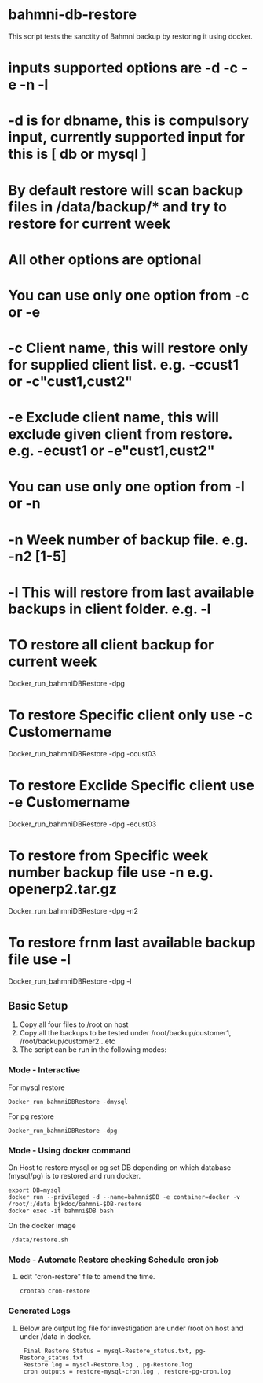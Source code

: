 # bahmni-db-restore

This script tests the sanctity of Bahmni backup by restoring it using docker.
#
# inputs supported options are -d -c -e -n -l
#  
#    -d is for dbname, this is compulsory input,  currently supported input for this is [ db or mysql ]
# By default restore will scan backup files in /data/backup/* and try to restore for current week
#    All other options are optional
#  You can use only one option from -c or -e
#    -c Client name, this will  restore only for supplied client list. e.g. -ccust1 or -c"cust1,cust2"
#    -e Exclude client name, this will exclude given client from restore. e.g. -ecust1 or -e"cust1,cust2"
#  You can use only one option from -l or -n
#    -n Week number of backup file. e.g. -n2 [1-5] 
#    -l This will restore from last available backups in client folder. e.g. -l
# TO restore all client backup for current week
  Docker_run_bahmniDBRestore -dpg
# To restore Specific client only use -c Customername
  Docker_run_bahmniDBRestore -dpg -ccust03
# To restore Exclide Specific client use -e Customername
  Docker_run_bahmniDBRestore -dpg -ecust03
# To restore from Specific week number backup file use -n  e.g. openerp2.tar.gz
  Docker_run_bahmniDBRestore -dpg -n2
# To restore frnm last available backup file use -l
  Docker_run_bahmniDBRestore -dpg -l

## Basic Setup
1. Copy all four files to /root on host
2. Copy all the backups to be tested under /root/backup/customer1, /root/backup/customer2...etc
3. The script can be run in the following modes:


### Mode - Interactive
  
  For mysql restore
    
    Docker_run_bahmniDBRestore -dmysql
  
  For pg restore
    
    Docker_run_bahmniDBRestore -dpg

### Mode - Using docker command
  On Host to restore mysql or pg set DB depending on which database (mysql/pg) is to restored and run docker.
    
    export DB=mysql
    docker run --privileged -d --name=bahmni$DB -e container=docker -v /root/:/data bjkdoc/bahmni-$DB-restore
    docker exec -it bahmni$DB bash

  On the docker image
    
     /data/restore.sh 
  
### Mode - Automate Restore checking Schedule cron job 
1. edit "cron-restore" file to amend the time.

       crontab cron-restore

### Generated Logs
1. Below are output log file for investigation are under /root on host and under /data in docker.
   
        Final Restore Status = mysql-Restore_status.txt, pg-Restore_status.txt
        Restore log = mysql-Restore.log , pg-Restore.log
        cron outputs = restore-mysql-cron.log , restore-pg-cron.log



